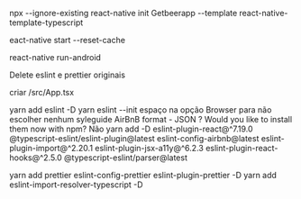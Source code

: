 
npx --ignore-existing react-native init Getbeerapp --template react-native-template-typescript

eact-native start --reset-cache

react-native run-android   

Delete eslint e prettier originais

criar /src/App.tsx 

yarn add eslint -D
yarn eslint --init
espaço na opção Browser para não escolher nenhum
syleguide AirBnB
format - JSON
? Would you like to install them now with npm? Não
yarn add -D eslint-plugin-react@^7.19.0 @typescript-eslint/eslint-plugin@latest eslint-config-airbnb@latest eslint-plugin-import@^2.20.1 eslint-plugin-jsx-a11y@^6.2.3 eslint-plugin-react-hooks@^2.5.0 @typescript-eslint/parser@latest

yarn add prettier eslint-config-prettier eslint-plugin-prettier -D
yarn add eslint-import-resolver-typescript -D
